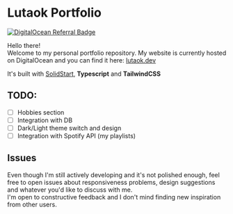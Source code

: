 # Lutaok Portfolio

[![DigitalOcean Referral Badge](https://web-platforms.sfo2.cdn.digitaloceanspaces.com/WWW/Badge%201.svg)](https://www.digitalocean.com/?refcode=34bdef88aef6&utm_campaign=Referral_Invite&utm_medium=Referral_Program&utm_source=badge)

Hello there!<br/>
Welcome to my personal portfolio repository.
My website is currently hosted on DigitalOcean and you can find it here: [lutaok.dev](https://lutaok.dev)

It's built with [SolidStart](https://github.com/solidjs/solid-start), **Typescript** and **TailwindCSS**

## TODO:

- [ ] Hobbies section
- [ ] Integration with DB
- [ ] Dark/Light theme switch and design
- [ ] Integration with Spotify API (my playlists)

## Issues

Even though I'm still actively developing and it's not polished enough, feel free to open issues about responsiveness problems, design suggestions and whatever you'd like to discuss with me. <br/>I'm open to constructive feedback and I don't mind finding new inspiration from other users.
